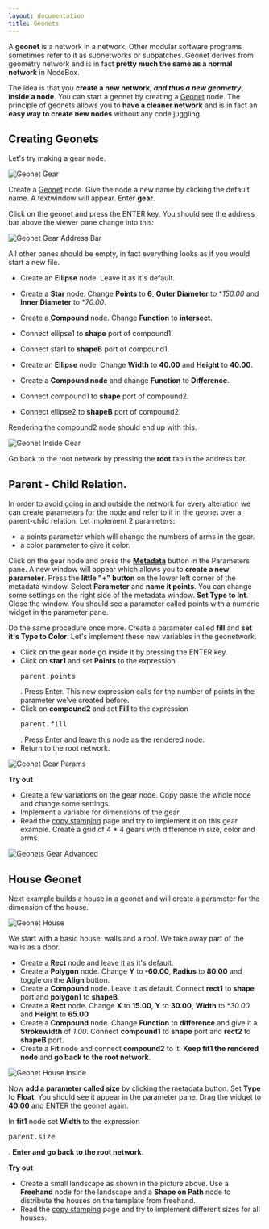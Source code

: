 ```yaml
---
layout: documentation
title: Geonets
---
```

A **geonet** is a network in a network. Other modular software programs sometimes refer to it as subnetworks or subpatches. Geonet derives from geometry network and is in fact **pretty much the same as a normal network** in NodeBox. 

The idea is that you **create a new network, *and thus a new geometry*, inside a node**. You can start a geonet by creating a [Geonet](../nodes/geonet.html) node. The principle of geonets allows you to **have a cleaner network** and is in fact an **easy way to create new nodes** without any code juggling.

Creating Geonets
----------------

Let's try making a gear node. 

![Geonet Gear](/media/img/using/geonet-gear.png)

Create a [Geonet](../nodes/geonet.html) node. Give the node a new name by clicking the default name. A textwindow will appear. Enter **gear**.

Click on the geonet and press the ENTER key. You should see the address bar above the viewer pane change into this:

![Geonet Gear Address Bar](/media/img/using/geonet-gear-address-bar.png)

All other panes should be empty, in fact everything looks as if you would start a new file. 

* Create an **Ellipse** node. Leave it as it's default.
* Create a **Star** node. Change **Points** to **6**, **Outer Diameter** to **150.00* and **Inner Diameter** to **70.00*.
* Create a **Compound** node. Change **Function** to **intersect**.
* Connect ellipse1 to **shape** port of compound1.
* Connect star1 to **shapeB** port of compound1.

* Create an **Ellipse** node. Change **Width** to **40.00** and **Height** to **40.00**.
* Create a **Compound node** and change **Function** to **Difference**.
* Connect compound1 to **shape** port of compound2.
* Connect ellipse2 to **shapeB** port of compound2.

Rendering the compound2 node should end up with this.

![Geonet Inside Gear](/media/img/using/geonet-inside-gear.png)

Go back to the root network by pressing the **root** tab in the address bar.

Parent - Child Relation.
------------------------

In order to avoid going in and outside the network for every alteration we can create parameters for the node and refer to it in the geonet over a parent-child relation. Let implement 2 parameters:

* a points parameter which will change the numbers of arms in the gear.
* a color parameter to give it color.

Click on the gear node and press the **[Metadata](metadata.html)** button in the Parameters pane. A new window will appear which allows you to **create a new parameter**. Press the **little "+" button** on the lower left corner of the metadata window. Select **Parameter** and **name it points**. You can change some settings on the right side of the metadata window. **Set Type to Int**. Close the window. You should see a parameter called points with a numeric widget in the parameter pane.

Do the same procedure once more. Create a parameter called **fill** and **set it's Type to Color**. Let's implement these new variables in the geonetwork.

* Click on the gear node go inside it by pressing the ENTER key.
* Click on **star1** and set **Points** to the expression <pre>parent.points</pre>. Press Enter. This new expression calls for the number of points in the parameter we've created before.
* Click on **compound2** and set **Fill** to the expression <pre>parent.fill</pre>. Press Enter and leave this node as the rendered node.
* Return to the root network.

![Geonet Gear Params](/media/img/using/geonet-gear-params.png)

**Try out** 

* Create a few variations on the gear node. Copy paste the whole node and change some settings.
* Implement a variable for dimensions of the gear.
* Read the [copy stamping](copy-stamping.html) page and try to implement it on this gear example. Create a grid of 4 * 4 gears with difference in size, color and arms.

![Geonets Gear Advanced](../../media/img/using/geonets-gear-advanced.png)

House Geonet
------------

Next example builds a house in a geonet and will create a parameter for the dimension of the house.

![Geonet House](/media/img/using/geonet-house.png)

We start with a basic house: walls and a roof. We take away part of the walls as a door.

* Create a **Rect** node and leave it as it's default.
* Create a **Polygon** node. Change **Y** to **-60.00**, **Radius** to **80.00** and toggle on the **Align** button.
* Create a **Compound** node. Leave it as default. Connect **rect1** to **shape** port and **polygon1** to **shapeB**.
* Create a **Rect** node. Change **X** to **15.00**, **Y** to **30.00**, **Width** to **30.00* and **Height** to **65.00**
* Create a **Compound** node. Change **Function** to **difference** and give it a **Strokewidth** of *1.00*. Connect **compound1** to **shape** port and **rect2** to **shapeB** port.
* Create a **Fit** node and connect **compound2** to it. **Keep fit1 the rendered node** and **go back to the root network**.

![Geonet House Inside](/media/img/using/geonet-house-inside.png)

Now **add a parameter called size** by clicking the metadata button. Set **Type** to **Float**.
You should see it appear in the parameter pane. Drag the widget to **40.00** and ENTER the geonet again.

In **fit1** node set **Width** to the expression <pre>parent.size</pre>. **Enter and go back to the root network**.

**Try out** 

* Create a small landscape as shown in the picture above. Use a **Freehand** node for the landscape and a **Shape on Path** node to distribute the houses on the template from freehand.
* Read the [copy stamping](copy-stamping.html) page and try to implement different sizes for all houses.



